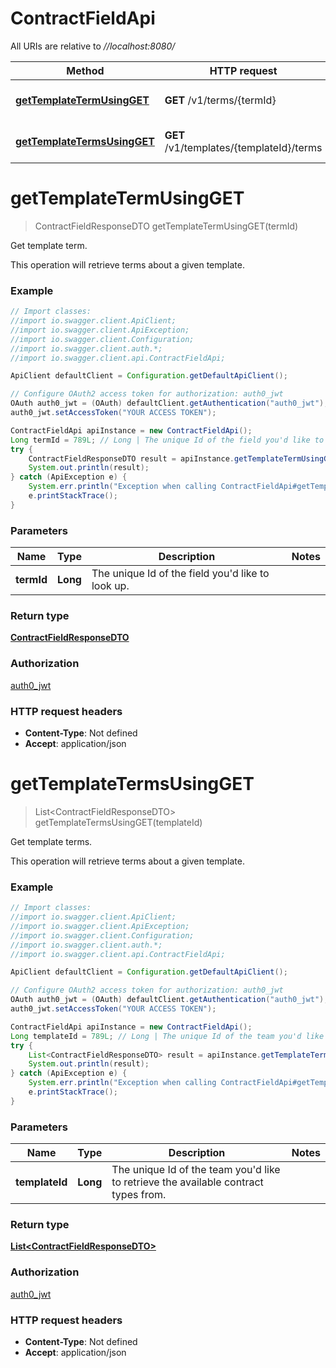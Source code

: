 # ContractFieldApi

All URIs are relative to *//localhost:8080/*

Method | HTTP request | Description
------------- | ------------- | -------------
[**getTemplateTermUsingGET**](ContractFieldApi.md#getTemplateTermUsingGET) | **GET** /v1/terms/{termId} | Get template term.
[**getTemplateTermsUsingGET**](ContractFieldApi.md#getTemplateTermsUsingGET) | **GET** /v1/templates/{templateId}/terms | Get template terms.

<a name="getTemplateTermUsingGET"></a>
# **getTemplateTermUsingGET**
> ContractFieldResponseDTO getTemplateTermUsingGET(termId)

Get template term.

This operation will retrieve terms about a given template.

### Example
```java
// Import classes:
//import io.swagger.client.ApiClient;
//import io.swagger.client.ApiException;
//import io.swagger.client.Configuration;
//import io.swagger.client.auth.*;
//import io.swagger.client.api.ContractFieldApi;

ApiClient defaultClient = Configuration.getDefaultApiClient();

// Configure OAuth2 access token for authorization: auth0_jwt
OAuth auth0_jwt = (OAuth) defaultClient.getAuthentication("auth0_jwt");
auth0_jwt.setAccessToken("YOUR ACCESS TOKEN");

ContractFieldApi apiInstance = new ContractFieldApi();
Long termId = 789L; // Long | The unique Id of the field you'd like to look up.
try {
    ContractFieldResponseDTO result = apiInstance.getTemplateTermUsingGET(termId);
    System.out.println(result);
} catch (ApiException e) {
    System.err.println("Exception when calling ContractFieldApi#getTemplateTermUsingGET");
    e.printStackTrace();
}
```

### Parameters

Name | Type | Description  | Notes
------------- | ------------- | ------------- | -------------
 **termId** | **Long**| The unique Id of the field you&#x27;d like to look up. |

### Return type

[**ContractFieldResponseDTO**](ContractFieldResponseDTO.md)

### Authorization

[auth0_jwt](../README.md#auth0_jwt)

### HTTP request headers

 - **Content-Type**: Not defined
 - **Accept**: application/json

<a name="getTemplateTermsUsingGET"></a>
# **getTemplateTermsUsingGET**
> List&lt;ContractFieldResponseDTO&gt; getTemplateTermsUsingGET(templateId)

Get template terms.

This operation will retrieve terms about a given template.

### Example
```java
// Import classes:
//import io.swagger.client.ApiClient;
//import io.swagger.client.ApiException;
//import io.swagger.client.Configuration;
//import io.swagger.client.auth.*;
//import io.swagger.client.api.ContractFieldApi;

ApiClient defaultClient = Configuration.getDefaultApiClient();

// Configure OAuth2 access token for authorization: auth0_jwt
OAuth auth0_jwt = (OAuth) defaultClient.getAuthentication("auth0_jwt");
auth0_jwt.setAccessToken("YOUR ACCESS TOKEN");

ContractFieldApi apiInstance = new ContractFieldApi();
Long templateId = 789L; // Long | The unique Id of the team you'd like to retrieve the available contract types from.
try {
    List<ContractFieldResponseDTO> result = apiInstance.getTemplateTermsUsingGET(templateId);
    System.out.println(result);
} catch (ApiException e) {
    System.err.println("Exception when calling ContractFieldApi#getTemplateTermsUsingGET");
    e.printStackTrace();
}
```

### Parameters

Name | Type | Description  | Notes
------------- | ------------- | ------------- | -------------
 **templateId** | **Long**| The unique Id of the team you&#x27;d like to retrieve the available contract types from. |

### Return type

[**List&lt;ContractFieldResponseDTO&gt;**](ContractFieldResponseDTO.md)

### Authorization

[auth0_jwt](../README.md#auth0_jwt)

### HTTP request headers

 - **Content-Type**: Not defined
 - **Accept**: application/json

